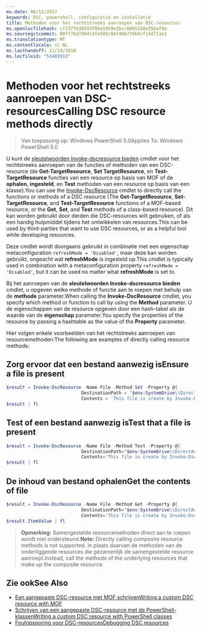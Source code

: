 ```yaml
---
ms.date: 06/12/2017
keywords: DSC, powershell, configuratie en installatie
title: Methoden voor het rechtstreeks aanroepen van DSC-resources
ms.openlocfilehash: cf237f638593706e5959e2bcc0d851b0e55baf0e
ms.sourcegitcommit: 00ff76d7d9414fe585c04740b739b9cf14d711e1
ms.translationtype: MT
ms.contentlocale: nl-NL
ms.lasthandoff: 12/14/2018
ms.locfileid: "53403913"
---
```

# <a name="calling-dsc-resource-methods-directly"></a><span data-ttu-id="d4a22-103">Methoden voor het rechtstreeks aanroepen van DSC-resources</span><span class="sxs-lookup"><span data-stu-id="d4a22-103">Calling DSC resource methods directly</span></span>

><span data-ttu-id="d4a22-104">Van toepassing op: Windows PowerShell 5.0</span><span class="sxs-lookup"><span data-stu-id="d4a22-104">Applies To: Windows PowerShell 5.0</span></span>

<span data-ttu-id="d4a22-105">U kunt de [sleutelwoorden Invoke-dscresource bieden](/powershell/module/PSDesiredStateConfiguration/Invoke-DscResource) cmdlet voor het rechtstreeks aanroepen van de functies of methoden van een DSC-resource (de **Get-TargetResource**, **Set TargetResource**, en  **Test-TargetResource** functies van een resource op basis van MOF of de **ophalen**, **ingesteld**, en **Test** methoden van een resource op basis van een klasse).</span><span class="sxs-lookup"><span data-stu-id="d4a22-105">You can use the [Invoke-DscResource](/powershell/module/PSDesiredStateConfiguration/Invoke-DscResource) cmdlet to directly call the functions or methods of a DSC resource (The **Get-TargetResource**, **Set-TargetResource**, and **Test-TargetResource** functions of a MOF-based resource, or the **Get**, **Set**, and **Test** methods of a class-based resource).</span></span>
<span data-ttu-id="d4a22-106">Dit kan worden gebruikt door derden die DSC-resources wilt gebruiken, of als een handig hulpmiddel tijdens het ontwikkelen van resources.</span><span class="sxs-lookup"><span data-stu-id="d4a22-106">This can be used by third-parties that want to use DSC resources, or as a helpful tool while developing resources.</span></span>

<span data-ttu-id="d4a22-107">Deze cmdlet wordt doorgaans gebruikt in combinatie met een eigenschap metaconfiguration `refreshMode = 'Disabled'`, maar deze kan worden gebruikt, ongeacht wat **refreshMode** is ingesteld op.</span><span class="sxs-lookup"><span data-stu-id="d4a22-107">This cmdlet is typically used in combination with a metaconfiguration property `refreshMode = 'Disabled'`, but it can be used no matter what **refreshMode** is set to.</span></span>

<span data-ttu-id="d4a22-108">Bij het aanroepen van de **sleutelwoorden Invoke-dscresource bieden** cmdlet, u opgeven welke methode of functie aan te roepen met behulp van de **methode** parameter.</span><span class="sxs-lookup"><span data-stu-id="d4a22-108">When calling the **Invoke-DscResource** cmdlet, you specify which method or function to call by using the **Method** parameter.</span></span> <span data-ttu-id="d4a22-109">U de eigenschappen van de resource opgeven door een hash-tabel als de waarde van de **eigenschap** parameter.</span><span class="sxs-lookup"><span data-stu-id="d4a22-109">You specify the properties of the resource by passing a hashtable as the value of the **Property** parameter.</span></span>

<span data-ttu-id="d4a22-110">Hier volgen enkele voorbeelden van het rechtstreeks aanroepen van resourcemethoden:</span><span class="sxs-lookup"><span data-stu-id="d4a22-110">The following are examples of directly calling resource methods:</span></span>

## <a name="ensure-a-file-is-present"></a><span data-ttu-id="d4a22-111">Zorg ervoor dat een bestand aanwezig is</span><span class="sxs-lookup"><span data-stu-id="d4a22-111">Ensure a file is present</span></span>

```powershell
$result = Invoke-DscResource -Name File -Method Set -Property @{
                            DestinationPath = "$env:SystemDrive\\DirectAccess.txt";
                            Contents = 'This file is create by Invoke-DscResource'} -Verbose
$result | fl
```

## <a name="test-that-a-file-is-present"></a><span data-ttu-id="d4a22-112">Test of een bestand aanwezig is</span><span class="sxs-lookup"><span data-stu-id="d4a22-112">Test that a file is present</span></span>

```powershell
$result = Invoke-DscResource -Name File -Method Test -Property @{
                            DestinationPath="$env:SystemDrive\\DirectAccess.txt";
                            Contents='This file is create by Invoke-DscResource'} -Verbose
$result | fl
```

## <a name="get-the-contents-of-file"></a><span data-ttu-id="d4a22-113">De inhoud van bestand ophalen</span><span class="sxs-lookup"><span data-stu-id="d4a22-113">Get the contents of file</span></span>

```powershell
$result = Invoke-DscResource -Name File -Method Get -Property @{
                            DestinationPath="$env:SystemDrive\\DirectAccess.txt";
                            Contents='This file is create by Invoke-DscResource'} -Verbose
$result.ItemValue | fl
```

><span data-ttu-id="d4a22-114">**Opmerking:** Samengestelde resourcemethoden direct aan te roepen wordt niet ondersteund.</span><span class="sxs-lookup"><span data-stu-id="d4a22-114">**Note:** Directly calling composite resource methods is not supported.</span></span> <span data-ttu-id="d4a22-115">In plaats daarvan de methoden van de onderliggende resources die gezamenlijk de samengestelde resource aanroept.</span><span class="sxs-lookup"><span data-stu-id="d4a22-115">Instead, call the methods of the underlying resources that make up the composite resource.</span></span>

## <a name="see-also"></a><span data-ttu-id="d4a22-116">Zie ook</span><span class="sxs-lookup"><span data-stu-id="d4a22-116">See Also</span></span>
- [<span data-ttu-id="d4a22-117">Een aangepaste DSC-resource met MOF schrijven</span><span class="sxs-lookup"><span data-stu-id="d4a22-117">Writing a custom DSC resource with MOF</span></span>](../resources/authoringResourceMOF.md)
- [<span data-ttu-id="d4a22-118">Schrijven van een aangepaste DSC-resource met de PowerShell-klassen</span><span class="sxs-lookup"><span data-stu-id="d4a22-118">Writing a custom DSC resource with PowerShell classes</span></span>](../resources/authoringResourceClass.md)
- [<span data-ttu-id="d4a22-119">Foutopsporing voor DSC-resources</span><span class="sxs-lookup"><span data-stu-id="d4a22-119">Debugging DSC resources</span></span>](../troubleshooting/debugResource.md)